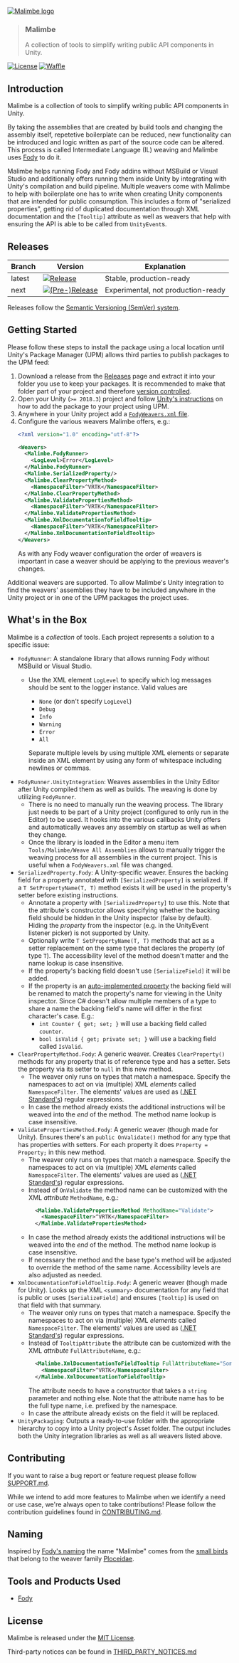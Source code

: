 [![Malimbe logo][Malimbe-Image]](#)

> ### Malimbe
> A collection of tools to simplify writing public API components in Unity.

[![License][License-Badge]][License]
[![Waffle][Waffle-Badge]][Waffle]

## Introduction

Malimbe is a collection of tools to simplify writing public API components in Unity.

By taking the assemblies that are created by build tools and changing the assembly itself, repetetive boilerplate can be reduced, new functionality can be introduced and logic written as part of the source code can be altered. This process is called Intermediate Language (IL) weaving and Malimbe uses [Fody] to do it.

Malimbe helps running Fody and Fody addins without MSBuild or Visual Studio and additionally offers running them inside Unity by integrating with Unity's compilation and build pipeline. Multiple weavers come with Malimbe to help with boilerplate one has to write when creating Unity components that are intended for public consumption. This includes a form of "serialized properties", getting rid of duplicated documentation through XML documentation and the `[Tooltip]` attribute as well as weavers that help with ensuring the API is able to be called from `UnityEvent`s.

## Releases

| Branch | Version                                           | Explanation                        |
|--------|---------------------------------------------------|------------------------------------|
| latest | [![Release][Version-Release] ][Releases]          | Stable, production-ready           |
| next   | [![(Pre-)Release][Version-Prerelease] ][Releases] | Experimental, not production-ready |

Releases follow the [Semantic Versioning (SemVer) system][SemVer].

## Getting Started

Please follow these steps to install the package using a local location until Unity's Package Manager (UPM) allows third parties to publish packages to the UPM feed:

1. Download a release from the [Releases] page and extract it into your folder you use to keep your packages. It is recommended to make that folder part of your project and therefore [version controlled][VCS].
1. Open your Unity (`>= 2018.3`) project and follow [Unity's instructions][UPM-Instructions] on how to add the package to your project using UPM.
1. Anywhere in your Unity project add a [`FodyWeavers.xml` file][FodyWeavers].
1. Configure the various weavers Malimbe offers, e.g.:
    ```xml
    <?xml version="1.0" encoding="utf-8"?>

    <Weavers>
      <Malimbe.FodyRunner>
        <LogLevel>Error</LogLevel>
      </Malimbe.FodyRunner>
      <Malimbe.SerializedProperty/>
      <Malimbe.ClearPropertyMethod>
        <NamespaceFilter>^VRTK</NamespaceFilter>
      </Malimbe.ClearPropertyMethod>
      <Malimbe.ValidatePropertiesMethod>
        <NamespaceFilter>^VRTK</NamespaceFilter>
      </Malimbe.ValidatePropertiesMethod>
      <Malimbe.XmlDocumentationToFieldTooltip>
        <NamespaceFilter>^VRTK</NamespaceFilter>
      </Malimbe.XmlDocumentationToFieldTooltip>
    </Weavers>
    ```
    As with any Fody weaver configuration the order of weavers is important in case a weaver should be applying to the previous weaver's changes.

Additional weavers are supported. To allow Malimbe's Unity integration to find the weavers' assemblies they have to be included anywhere in the Unity project or in one of the UPM packages the project uses.

## What's in the Box

Malimbe is a _collection_ of tools. Each project represents a solution to a specific issue:

* `FodyRunner`: A standalone library that allows running Fody without MSBuild or Visual Studio.
  * Use the XML element `LogLevel` to specify which log messages should be sent to the logger instance. Valid values are

    * `None` (or don't specify `LogLevel`)
    * `Debug`
    * `Info`
    * `Warning`
    * `Error`
    * `All`

    Separate multiple levels by using multiple XML elements or separate inside an XML element by using any form of whitespace including newlines or commas.
* `FodyRunner.UnityIntegration`: Weaves assemblies in the Unity Editor after Unity compiled them as well as builds. The weaving is done by utilizing `FodyRunner`.
  * There is no need to manually run the weaving process. The library just needs to be part of a Unity project (configured to only run in the Editor) to be used. It hooks into the various callbacks Unity offers and automatically weaves any assembly on startup as well as when they change.
  * Once the library is loaded in the Editor a menu item `Tools/Malimbe/Weave All Assemblies` allows to manually trigger the weaving process for all assemblies in the current project. This is useful when a `FodyWeavers.xml` file was changed.
* `SerializedProperty.Fody`: A Unity-specific weaver. Ensures the backing field for a property annotated with `[SerializedProperty]` is serialized. If a `T SetPropertyName(T, T)` method exists it will be used in the property's setter before existing instructions.
  * Annotate a property with `[SerializedProperty]` to use this. Note that the attribute's constructor allows specifying whether the backing field should be hidden in the Unity inspector (false by default). Hiding the _property_ from the inspector (e.g. in the UnityEvent listener picker) is not supported by Unity.
  * Optionally write `T SetPropertyName(T, T)` methods that act as a setter replacement on the same type that declares the property (of type `T`). The accessibility level of the method doesn't matter and the name lookup is case insensitive.
  * If the property's backing field doesn't use `[SerializeField]` it will be added.
  * If the property is an [auto-implemented property][Auto-Implemented Property] the backing field will be renamed to match the property's name for viewing in the Unity inspector. Since C# doesn't allow multiple members of a type to share a name the backing field's name will differ in the first character's case. E.g.:
    * `int Counter { get; set; }` will use a backing field called `counter`.
    * `bool isValid { get; private set; }` will use a backing field called `IsValid`.
* `ClearPropertyMethod.Fody`: A generic weaver. Creates `ClearProperty()` methods for any property that is of reference type and has a setter. Sets the property via its setter to `null` in this new method.
  * The weaver only runs on types that match a namespace. Specify the namespaces to act on via (multiple) XML _elements_ called `NamespaceFilter`. The elements' values are used as ([.NET Standard's][Regex]) regular expressions.
  * In case the method already exists the additional instructions will be weaved into the _end_ of the method. The method name lookup is case insensitive.
* `ValidatePropertiesMethod.Fody`: A generic weaver (though made for Unity). Ensures there's an `public OnValidate()` method for any type that has properties with setters. For each property it does `Property = Property;` in this new method.
  * The weaver only runs on types that match a namespace. Specify the namespaces to act on via (multiple) XML _elements_ called `NamespaceFilter`. The elements' values are used as ([.NET Standard's][Regex]) regular expressions.
  * Instead of `OnValidate` the method name can be customized with the XML _attribute_ `MethodName`, e.g.:
    ```xml
      <Malimbe.ValidatePropertiesMethod MethodName="Validate">
        <NamespaceFilter>^VRTK</NamespaceFilter>
      </Malimbe.ValidatePropertiesMethod>
    ```
  * In case the method already exists the additional instructions will be weaved into the _end_ of the method. The method name lookup is case insensitive.
  * If necessary the method and the base type's method will be adjusted to override the method of the same name. Accessibility levels are also adjusted as needed.
* `XmlDocumentationToFieldTooltip.Fody`: A generic weaver (though made for Unity). Looks up the XML `<summary>` documentation for any field that is public or uses `[SerializeField]` and ensures `[Tooltip]` is used on that field with that summary.
  * The weaver only runs on types that match a namespace. Specify the namespaces to act on via (multiple) XML _elements_ called `NamespaceFilter`. The elements' values are used as ([.NET Standard's][Regex]) regular expressions.
  * Instead of `TooltipAttribute` the attribute can be customized with the XML _attribute_ `FullAttributeName`, e.g.:
    ```xml
      <Malimbe.XmlDocumentationToFieldTooltip FullAttributeName="Some.Namespace.DocumentationAttribute">
        <NamespaceFilter>^VRTK</NamespaceFilter>
      </Malimbe.XmlDocumentationToFieldTooltip>
    ```
    The attribute needs to have a constructor that takes a `string` parameter and nothing else. Note that the attribute name has to be the full type name, i.e. prefixed by the namespace.
  * In case the attribute already exists on the field it will be replaced.
* `UnityPackaging`: Outputs a ready-to-use folder with the appropriate hierarchy to copy into a Unity project's Asset folder. The output includes both the Unity integration libraries as well as all weavers listed above.

## Contributing

If you want to raise a bug report or feature request please follow [SUPPORT.md][Support].

While we intend to add more features to Malimbe when we identify a need or use case, we're always open to take contributions! Please follow the contribution guidelines found in [CONTRIBUTING.md][Contributing].

## Naming

Inspired by [Fody's naming] the name "Malimbe" comes from the [small birds][Malimbus] that belong to the weaver family [Ploceidae].

## Tools and Products Used

 * [Fody]

## License

Malimbe is released under the [MIT License][License].

Third-party notices can be found in [THIRD_PARTY_NOTICES.md][ThirdPartyNotices]

[Malimbe-Image]: https://user-images.githubusercontent.com/1029673/48707109-4d876080-ebf6-11e8-9476-4f084246771d.png
[License-Badge]: https://img.shields.io/github/license/ExtendRealityLtd/Malimbe.svg
[Waffle-Badge]: https://badge.waffle.io/ExtendRealityLtd/Malimbe.svg?columns=Bug%20Backlog,Feature%20Backlog,In%20Progress,In%20Review
[Version-Release]: https://img.shields.io/github/release/ExtendRealityLtd/Malimbe.svg
[Version-Prerelease]: https://img.shields.io/github/release-pre/ExtendRealityLtd/Malimbe.svg?label=pre-release&colorB=orange

[Waffle]: https://waffle.io/ExtendRealityLtd/Malimbe
[Releases]: ../../releases
[CD]: https://dev.azure.com/ExtendReality/VRTK/_build/latest?definitionId=2
[SemVer]: https://semver.org/
[VCS]: https://en.wikipedia.org/wiki/Version_control
[UPM-Instructions]: https://docs.unity3d.com/Packages/com.unity.package-manager-ui@2.1/manual/index.html#extpkg
[SemVer-Build]: https://semver.org/#spec-item-10
[FodyWeavers]: https://github.com/Fody/Fody#add-fodyweaversxml
[Regex]: https://docs.microsoft.com/en-us/dotnet/standard/base-types/regular-expressions
[Auto-Implemented Property]: https://docs.microsoft.com/en-us/dotnet/csharp/programming-guide/classes-and-structs/auto-implemented-properties

[Fody's naming]: https://github.com/Fody/Fody#naming
[Malimbus]: https://en.wikipedia.org/wiki/Malimbus
[Ploceidae]: https://en.wikipedia.org/wiki/Ploceidae
[Fody]: https://github.com/Fody/Fody

[Support]: /.github/SUPPORT.md
[Contributing]: /.github/CONTRIBUTING.md
[License]: LICENSE.md
[ThirdPartyNotices]: THIRD_PARTY_NOTICES.md
